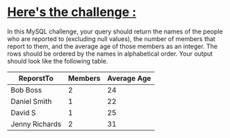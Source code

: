<h1><a href="http://url9090.coderbyte.com/ls/click?upn=Hm7AQv1jm-2BPbPbdTh0DHt-2FOx23FpgT-2Fur25A7nEkxX5xKL2p8-2F4-2BTO8k-2FjqMTWwoN1o9cFYP7dXv0cG3GUBdkg-3D-3DgVQy_GTgb1OuDGbXcrHy3LVs7IL-2B4IDPbdbUXDcCQtiHb-2FdwbXUhQgOtVk0Z0yCMJlpIFRvEc7XXxvEc6A9uVXOWhSiA0hgibyejY5yQbWM5wBY5-2B-2FMDrB32TJBLFl-2BnTSqfrZmateO20YCbxojfMvDfTpgIWUpio-2F-2FrsKSNzldTuEIVJMk5SAncLmGKkuGh-2FwsEIXXpqJprxOhyOyMpIiEzYqA-3D-3D">Here's the challenge :</a></h1>

In this MySQL challenge, your query should return the names of the people who are reported to (excluding null values), the number of members that report to them, and the average age of those members as an integer. The rows should be ordered by the names in alphabetical order. Your output should look like the following table.

| ReporstTo | Members | Average Age |
|------|--------------------|---------------------|
|Bob Boss|2|24|
|Daniel Smith|1|22|
|David S|1|25|
|Jenny Richards|2|31|


